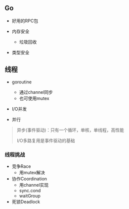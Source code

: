 ## Go

+ 好用的RPC包

+ 内存安全

  + 垃圾回收

+ 类型安全

  

## 线程

+ goroutine
  + 通过channel同步
  + 也可使用mutex

+ I/O并发
+ 并行

> 异步(事件驱动)：只有一个循环，单核，单线程，高性能
>
> I/O多路复用是事件驱动的基础

### 线程挑战

+ 竞争Race
  + 用mutex解决
+ 协作Coordination
  + 用channel实现
  + sync.cond
  + waitGroup
+ 死锁Deadlock

